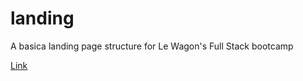 # landing
A basica landing page structure for Le Wagon's Full Stack bootcamp

[Link](https://txago.github.io/landing/)
